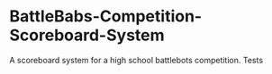# BattleBabs-Competition-Scoreboard-System
A scoreboard system for a high school battlebots competition.
Tests
